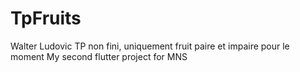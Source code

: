 # TpFruits
Walter Ludovic
TP non fini, uniquement fruit paire et impaire pour le moment
My second flutter project for MNS

